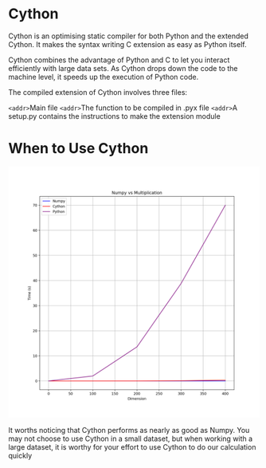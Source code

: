 # Cython

Cython is an optimising static compiler for both Python and the extended Cython. It makes the syntax writing C extension as easy as Python itself. 

Cython combines the advantage of Python and C to let you interact efficiently with large data sets. As Cython drops down the code to the machine level, it speeds up the execution of Python code. 

The compiled extension of Cython involves three files:

`<addr>`Main file
`<addr>`The function to be compiled in .pyx file
`<addr>`A setup.py contains the instructions to make the extension module

# When to Use Cython
![Numpy vs Cython vs Python](Numpy-Cython-Python.png)

It worths noticing that Cython performs as nearly as good as Numpy. You may not choose to use Cython in a small dataset, but when working with a large dataset, it is worthy for your effort to use Cython to do our calculation quickly

